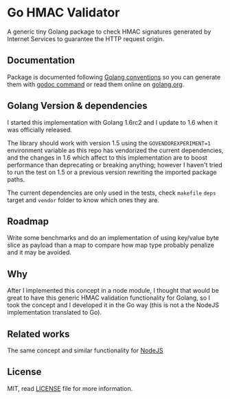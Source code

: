 Go HMAC Validator
=================

A generic tiny Golang package to check HMAC signatures generated by Internet Services to guarantee the HTTP request origin.

## Documentation

Package is documented following [Golang conventions](http://blog.golang.org/godoc-documenting-go-code) so you can generate them with [godoc command](https://godoc.org/golang.org/x/tools/cmd/godoc) or read them online on [golang.org](https://godoc.org/github.com/ifraixedes/go-hmac-validator).

## Golang Version & dependencies

I started this implementation with Golang 1.6rc2 and I update to 1.6 when it was officially released.

The library should work with version 1.5 using the `GOVENDOREXPERIMENT=1` environment variable as this repo has vendorized the current dependencies, and the changes in 1.6 which affect to this implementation are to boost performance than deprecating or breaking anything; however I haven't tried to run the test on 1.5 or a previous version rewriting the imported package paths.

The current dependencies are only used in the tests, check `makefile` `deps` target and `vendor` folder to know which ones they are.

## Roadmap

Write some benchmarks and do an implementation of using key/value byte slice as payload than a map to compare how map type probably penalize and it may be avoided.

## Why

After I implemented this concept in a node module, I thought that would be great to have this generic HMAC validation functionality for Golang, so I took the concept and I developed it in the Go way (this is not a the NodeJS implementation translated to Go).

## Related works

The same concept and similar functionality for [NodeJS](https://github.com/ifraixedes/node-hmac-validator)

## License

MIT, read [LICENSE](https://github.com/ifraixedes/go-hmac-validator/blob/master/LICENSE) file for more information.
